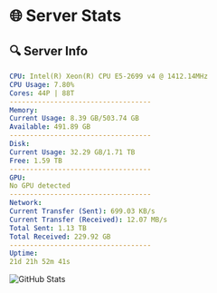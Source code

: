 # 🌐 Server Stats
## 🔍 Server Info
```yaml
CPU: Intel(R) Xeon(R) CPU E5-2699 v4 @ 1412.14MHz
CPU Usage: 7.80%
Cores: 44P | 88T
-----------------------------------
Memory:
Current Usage: 8.39 GB/503.74 GB
Available: 491.89 GB
-----------------------------------
Disk:
Current Usage: 32.29 GB/1.71 TB
Free: 1.59 TB
-----------------------------------
GPU:
No GPU detected
-----------------------------------
Network:
Current Transfer (Sent): 699.03 KB/s
Current Transfer (Received): 12.07 MB/s
Total Sent: 1.13 TB
Total Received: 229.92 GB
-----------------------------------
Uptime:
21d 21h 52m 41s
```
![GitHub Stats](https://img.shields.io/badge/Updated-2025-05-11_15:01:29-blue)